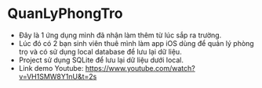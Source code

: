 # QuanLyPhongTro
- Đây là 1 ứng dụng mình đã nhận làm thêm từ lúc sắp ra trường.
- Lúc đó có 2 bạn sinh viên thuê mình làm app iOS dùng để quản lý phòng trọ và có sử dụng local database để lưu lại dữ liệu.
- Project sử dụng SQLite để lưu lại dữ liệu dưới local.
- Link demo Youtube: https://www.youtube.com/watch?v=VH1SMW8Y1nU&t=2s
